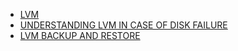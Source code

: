 + [LVM](https://www.youtube.com/watch?v=dMHFArkANP8&t=180s)
+ [UNDERSTANDING LVM IN CASE OF DISK FAILURE](https://unix.stackexchange.com/questions/440802/understanding-lvm2-behavior-in-case-of-disk-failure)
+ [LVM BACKUP AND RESTORE](https://devconnected.com/lvm-snapshots-backup-and-restore-on-linux/)
